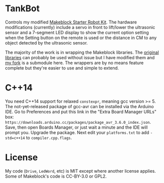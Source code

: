 # TankBot

Controls my modified [Makeblock Starter Robot Kit](http://store.makeblock.com/starter-robot-kit/). The hardware modifications (currently) include a servo in front to lift/lower the ultrasonic sensor and a 7-segment LED display to show the current option setting when the Setting button on the remote is used or the distance in CM to any object detected by the ultrasonic sensor.

The majority of the work is in wrapping the Makeblock libraries. The [original libraries](https://github.com/Makeblock-official/Makeblock-Libraries) can probably be used without issue but I have modified them and [my fork](https://github.com/sraboy/Makeblock-Libraries) is a submodule here. The wrappers are by no means feature complete but they're easier to use and simple to extend.

# C++14

You need C++14 support for relaxed `constexpr`, meaning gcc version >= 5. The not-yet-released package of gcc-avr can be installed via the Arduino IDE. Go to Preferences and put this link in the "Extra Board Manager URLs" box: `https://downloads.arduino.cc/packages/package_avr_3.6.0_index.json`. Save, then open Boards Manager, or just wait a minute and the IDE will prompt you. Upgrade the package. Next edit your `platforms.txt` to add `-std=c++14` to `compiler.cpp.flags`.

# License

My code (`Drive`, `LedWord`, etc) is MIT except where another license applies. Some of Makeblock's code is CC-BY-3.0 or GPL2.
